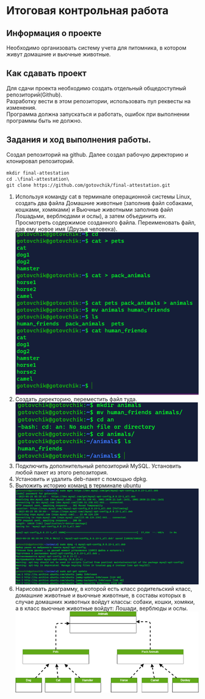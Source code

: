 # Итоговая контрольная работа

## Информация о проекте

Необходимо организовать систему учета для питомника, в котором живут домашние и вьючные животные.

## Как сдавать проект

Для сдачи проекта необходимо создать отдельный общедоступный
репозиторий(Github).  
Разработку вести в этом репозитории, использовать пул реквесты на изменения.  
Программа должна запускаться и работать, ошибок при выполнении программы быть не должно.  

## Задания и ход выполнения работы.
Создал репозиторий на github. Далее создал рабочую директорию и клонировал репозиторий.

```shell
mkdir final-attestation
cd .\final-attestation\
git clone https://github.com/gotovchik/final-attestation.git
```

1. Используя команду cat в терминале операционной системы Linux, создать
два файла Домашние животные (заполнив файл собаками, кошками,
хомяками) и Вьючные животными заполнив файл Лошадьми, верблюдами и
ослы), а затем объединить их. Просмотреть содержимое созданного файла.
Переименовать файл, дав ему новое имя (Друзья человека).
![Команды Linux](images/linux1.png)
2. Создать директорию, переместить файл туда.
![Команды Linux](images/linux2.png)
1. Подключить дополнительный репозиторий MySQL. Установить любой пакет
из этого репозитория.
1. Установить и удалить deb-пакет с помощью dpkg.
2. Выложить историю команд в терминале ubuntu
![Команды Linux](images/linux3.png)
6. Нарисовать диаграмму, в которой есть класс родительский класс, домашние
животные и вьючные животные, в составы которых в случае домашних
животных войдут классы: собаки, кошки, хомяки, а в класс вьючные животные
войдут: Лошади, верблюды и ослы.
![Диаграмма](images/diagram.drawio.png)